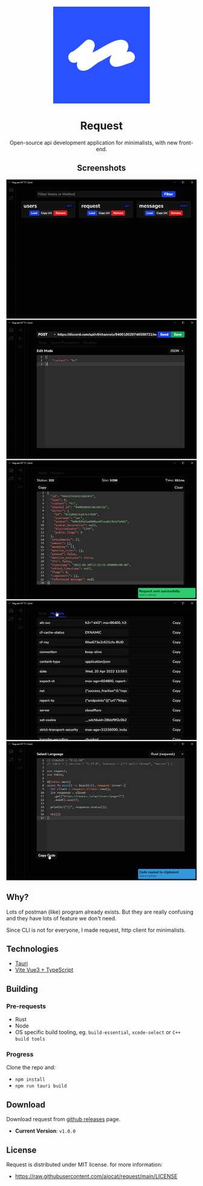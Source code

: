 <div align="center">

![Logo](/public/logo.png)
# Request
Open-source api development application for minimalists, with new front-end.
## Screenshots
![s1](/screenshots/ss1.png)
![s2](/screenshots/ss2.png)
![s3](/screenshots/ss3.png)
![s4](/screenshots/ss4.png)
![s5](/screenshots/ss5.png)

</div>

## Why?
Lots of postman (like) program already exists. But they are really confusing and they have lots of feature we don't need. 

Since CLI is not for everyone, I made request, http client for minimalists.


## Technologies
- [Tauri](https://tauri.studio/)
- [Vite Vue3 + TypeScript](https://vitejs.dev/)

## Building
### Pre-requests
- Rust
- Node
- OS specific build tooling, eg. `build-essential`, `xcode-select` or `C++ build tools`

### Progress
Clone the repo and:
- `npm install`
- `npm run tauri build`

## Download
Download request from [github releases](https://github.com/aiocat/request/releases/latest) page.
- **Current Version**: `v1.0.0`
## License
Request is distributed under MIT license. for more information:
- https://raw.githubusercontent.com/aiocat/request/main/LICENSE
